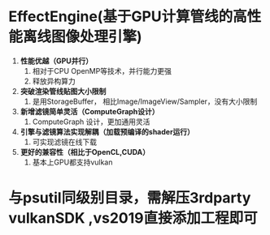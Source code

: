 # EffectEngine(基于GPU计算管线的高性能离线图像处理引擎)
1. **性能优越（GPU并行）**
   1. 相对于CPU OpenMP等技术，并行能力更强
   2. 释放异构算力
2. **突破渲染管线贴图大小限制**
   1. 是用StorageBuffer， 相比Image/ImageView/Sampler，没有大小限制
3. **新增滤镜简单灵活（ComputeGraph设计）**
   1. ComputeGraph 设计，更加通用灵活
4. **引擎与滤镜算法实现解耦（加载预编译的shader运行）**
   1. 可实现滤镜在线下载
5. **更好的兼容性（相比于OpenCL,CUDA）**
   1. 基本上GPU都支持vulkan

# 与psutil同级别目录，需解压3rdparty  vulkanSDK ,vs2019直接添加工程即可